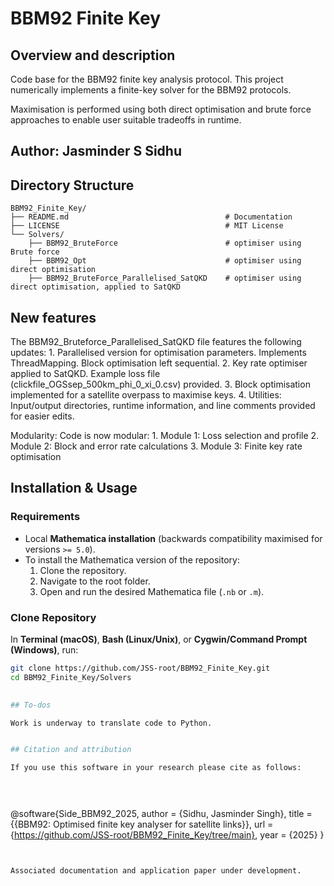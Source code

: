 # BBM92 Finite Key


## Overview and description

Code base for the BBM92 finite key analysis protocol. This project numerically implements a finite-key solver for the BBM92 protocols.

Maximisation is performed using both direct optimisation and brute force approaches to enable user suitable tradeoffs in runtime.


## Author: Jasminder S Sidhu

## Directory Structure

```
BBM92_Finite_Key/
├── README.md                                   # Documentation
├── LICENSE                                     # MIT License
└── Solvers/
    ├── BBM92_BruteForce                        # optimiser using Brute force
    ├── BBM92_Opt                               # optimiser using direct optimisation
    ├── BBM92_BruteForce_Parallelised_SatQKD    # optimiser using direct optimisation, applied to SatQKD
```


## New features

The BBM92_Bruteforce_Parallelised_SatQKD file features the following updates:
    1. Parallelised version for optimisation parameters. Implements ThreadMapping. Block optimisation left sequential. 
    2. Key rate optimiser applied to SatQKD. Example loss file (clickfile_OGSsep_500km_phi_0_xi_0.csv) provided.
    3. Block optimisation implemented for a satellite overpass to maximise keys.
    4. Utilities: Input/output directories, runtime information, and line comments provided for easier edits. 

Modularity: Code is now modular:
    1. Module 1: Loss selection and profile
    2. Module 2: Block and error rate calculations
    3. Module 3: Finite key rate optimisation



## Installation & Usage

### Requirements

- Local **Mathematica installation** (backwards compatibility maximised for versions `>= 5.0`).  
- To install the Mathematica version of the repository:
  1. Clone the repository.  
  2. Navigate to the root folder.  
  3. Open and run the desired Mathematica file (`.nb` or `.m`).  

### Clone Repository

In **Terminal (macOS)**, **Bash (Linux/Unix)**, or **Cygwin/Command Prompt (Windows)**, run:

```bash
git clone https://github.com/JSS-root/BBM92_Finite_Key.git
cd BBM92_Finite_Key/Solvers

    
## To-dos

Work is underway to translate code to Python.


## Citation and attribution

If you use this software in your research please cite as follows:


  
```
@software{Side_BBM92_2025,
author = {Sidhu, Jasminder Singh},
title = {{BBM92: Optimised finite key analyser for satellite links}},
url = {https://github.com/JSS-root/BBM92_Finite_Key/tree/main},
year = {2025}
}
```


Associated documentation and application paper under development. 
